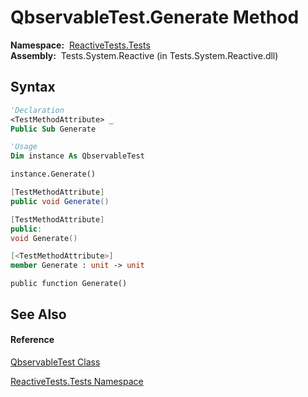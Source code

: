 # QbservableTest.Generate Method

**Namespace:**  [ReactiveTests.Tests](ReactiveTests.Tests\ReactiveTests.Tests.md)  
**Assembly:**  Tests.System.Reactive (in Tests.System.Reactive.dll)

## Syntax

```vb
'Declaration
<TestMethodAttribute> _
Public Sub Generate
```

```vb
'Usage
Dim instance As QbservableTest

instance.Generate()
```

```csharp
[TestMethodAttribute]
public void Generate()
```

```c++
[TestMethodAttribute]
public:
void Generate()
```

```fsharp
[<TestMethodAttribute>]
member Generate : unit -> unit 
```

```jscript
public function Generate()
```

## See Also

#### Reference

[QbservableTest Class](QbservableTest\QbservableTest.md)

[ReactiveTests.Tests Namespace](ReactiveTests.Tests\ReactiveTests.Tests.md)




